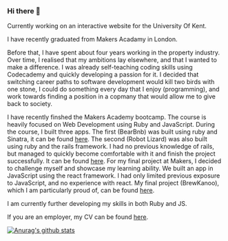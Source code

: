 ### Hi there 👋

Currently working on an interactive website for the University Of Kent.

I have recently graduated from Makers Acadamy in London.

Before that, I have spent about four years working in the property industry. Over time, I realised that my ambitions lay elsewhere, and that I wanted to make a difference. I was already self-teaching coding skills using Codecademy and quickly developing a passion for it. I decided that switching career paths to software development would kill two birds with one stone, I could do something every day that I enjoy (programming), and work towards finding a position in a copmany that would allow me to give back to society.

I have recently finshed the Makers Academy bootcamp. The course is heavily focused on Web Development using Ruby and JavaScript. During the course, I built three apps. The first (BearBnb) was built using ruby and Sinatra, it can be found [here](https://github.com/LinusMjorn/AirBnB-Clone). The second (Robot Lizard) was also built using ruby and the rails framework. I had no previous knowledge of rails, but managed to quickly become comfortable with it and finish the project successfully. It can be found [here](https://github.com/LinusMjorn/acebook-robotlizard). For my final project at Makers, I decided to challenge myself and showcase my learning ability. We built an app in JavaScript using the react framework. I had only limited previous exposure to JavaScript, and no experience with react. My final project (BrewKanoo), which I am particularly proud of, can be found [here](https://github.com/LinusMjorn/brewkanoo).

I am currently further developing my skills in both Ruby and JS.

If you are an employer, my CV can be found [here](https://github.com/LinusMjorn/CV).

[![Anurag's github stats](https://github-readme-stats.vercel.app/api?username=LinusMjorn&show_icons=true&theme=synthwave)](https://github.com/anuraghazra/github-readme-stats)
